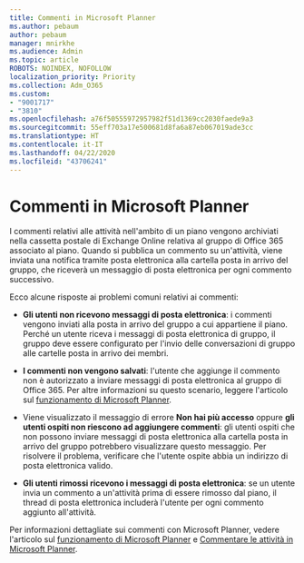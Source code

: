 ```yaml
---
title: Commenti in Microsoft Planner
ms.author: pebaum
author: pebaum
manager: mnirkhe
ms.audience: Admin
ms.topic: article
ROBOTS: NOINDEX, NOFOLLOW
localization_priority: Priority
ms.collection: Adm_O365
ms.custom:
- "9001717"
- "3810"
ms.openlocfilehash: a76f50555972957982f51d1369cc2030faede9a3
ms.sourcegitcommit: 55eff703a17e500681d8fa6a87eb067019ade3cc
ms.translationtype: HT
ms.contentlocale: it-IT
ms.lasthandoff: 04/22/2020
ms.locfileid: "43706241"
---
```

# <a name="comments-in-microsoft-planner"></a>Commenti in Microsoft Planner

I commenti relativi alle attività nell'ambito di un piano vengono archiviati nella cassetta postale di Exchange Online relativa al gruppo di Office 365 associato al piano.  Quando si pubblica un commento su un'attività, viene inviata una notifica tramite posta elettronica alla cartella posta in arrivo del gruppo, che riceverà un messaggio di posta elettronica per ogni commento successivo.

Ecco alcune risposte ai problemi comuni relativi ai commenti:

- **Gli utenti non ricevono messaggi di posta elettronica**: i commenti vengono inviati alla posta in arrivo del gruppo a cui appartiene il piano. Perché un utente riceva i messaggi di posta elettronica di gruppo, il gruppo deve essere configurato per l'invio delle conversazioni di gruppo alle cartelle posta in arrivo dei membri.

- **I commenti non vengono salvati**: l'utente che aggiunge il commento non è autorizzato a inviare messaggi di posta elettronica al gruppo di Office 365. Per altre informazioni su questo scenario, leggere l'articolo sul [funzionamento di Microsoft Planner](https://techcommunity.microsoft.com/t5/planner-blog/how-microsoft-planner-works/ba-p/1214736).

- Viene visualizzato il messaggio di errore **Non hai più accesso** oppure **gli utenti ospiti non riescono ad aggiungere commenti**: gli utenti ospiti che non possono inviare messaggi di posta elettronica alla cartella posta in arrivo del gruppo potrebbero visualizzare questo messaggio. Per risolvere il problema, verificare che l'utente ospite abbia un indirizzo di posta elettronica valido.

- **Gli utenti rimossi ricevono i messaggi di posta elettronica**: se un utente invia un commento a un'attività prima di essere rimosso dal piano, il thread di posta elettronica includerà l'utente per ogni commento aggiunto all'attività.

Per informazioni dettagliate sui commenti con Microsoft Planner, vedere l'articolo sul [funzionamento di Microsoft Planner](https://techcommunity.microsoft.com/t5/planner-blog/how-microsoft-planner-works/ba-p/1214736) e [Commentare le attività in Microsoft Planner](https://support.microsoft.com/office/comment-on-tasks-in-microsoft-planner-fd4aedde-7785-4cd0-96ee-122fbc9140e1).
